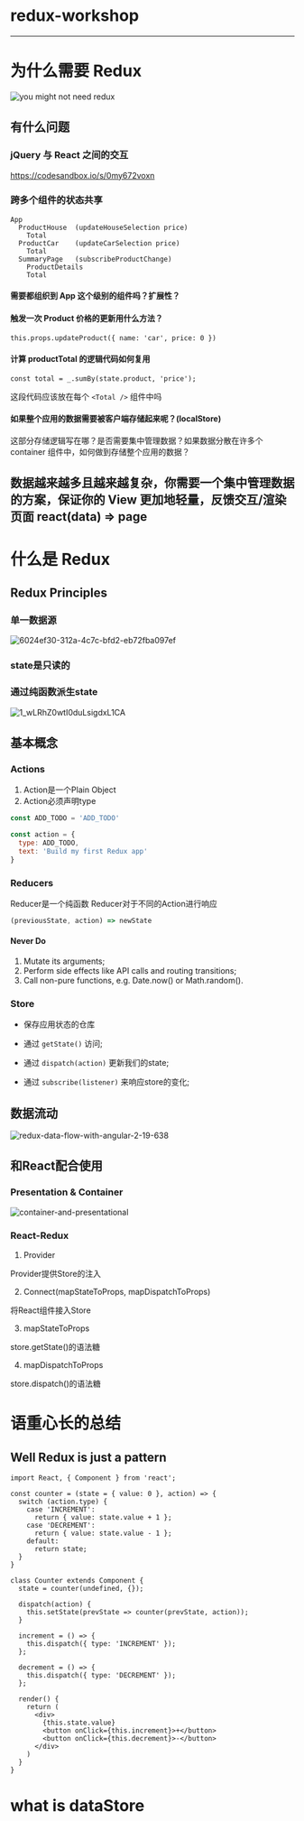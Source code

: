 # redux-workshop
-------

# 为什么需要 Redux
![you might not need redux](http://blog.isquaredsoftware.com/presentations/2018-03-redux-fundamentals/static/media/you-might-not-need-redux.6ed95d25.png)

## 有什么问题
### jQuery 与 React 之间的交互
https://codesandbox.io/s/0my672voxn

### 跨多个组件的状态共享

```
App
  ProductHouse  (updateHouseSelection price)
    Total
  ProductCar    (updateCarSelection price)
    Total
  SummaryPage   (subscribeProductChange)
    ProductDetails
    Total
```

#### 需要都组织到 App 这个级别的组件吗？扩展性？
#### 触发一次 Product 价格的更新用什么方法？
`this.props.updateProduct({ name: 'car', price: 0 })`

#### 计算 productTotal 的逻辑代码如何复用

```
const total = _.sumBy(state.product, 'price');
```
这段代码应该放在每个 `<Total />` 组件中吗

#### 如果整个应用的数据需要被客户端存储起来呢？(localStore)
这部分存储逻辑写在哪？是否需要集中管理数据？如果数据分散在许多个 container 组件中，如何做到存储整个应用的数据？

## 数据越来越多且越来越复杂，你需要一个集中管理数据的方案，保证你的 View 更加地轻量，反馈交互/渲染页面 react(data) => page

# 什么是 Redux
## Redux Principles

### 单一数据源
![6024ef30-312a-4c7c-bfd2-eb72fba097ef](md/6024ef30-312a-4c7c-bfd2-eb72fba097ef.png)
### state是只读的

### 通过纯函数派生state
![1_wLRhZ0wtI0duLsigdxL1CA](md/1_wLRhZ0wtI0duLsigdxL1CA.png)

## 基本概念
### Actions
1. Action是一个Plain Object
2. Action必须声明type

```js
const ADD_TODO = 'ADD_TODO'

const action = {
  type: ADD_TODO,
  text: 'Build my first Redux app'
}
```
### Reducers
Reducer是一个纯函数
Reducer对于不同的Action进行响应

```js
(previousState, action) => newState
```

#### Never Do
1. Mutate its arguments;
2. Perform side effects like API calls and routing transitions;
3. Call non-pure functions, e.g. Date.now() or Math.random().


### Store
+ 保存应用状态的仓库

+ 通过 `getState()` 访问;

+ 通过 `dispatch(action)` 更新我们的state;

+ 通过 `subscribe(listener)` 来响应store的变化;


## 数据流动
![redux-data-flow-with-angular-2-19-638](md/redux-data-flow-with-angular-2-19-638.jpg)
## 和React配合使用
### Presentation & Container
 ![container-and-presentational](md/container-and-presentational.jpg)

### React-Redux

1. Provider

Provider提供Store的注入

2. Connect(mapStateToProps, mapDispatchToProps)

将React组件接入Store

3. mapStateToProps

store.getState()的语法糖

4. mapDispatchToProps

store.dispatch()的语法糖


# 语重心长的总结

## Well Redux is just a pattern

```
import React, { Component } from 'react';

const counter = (state = { value: 0 }, action) => {
  switch (action.type) {
    case 'INCREMENT':
      return { value: state.value + 1 };
    case 'DECREMENT':
      return { value: state.value - 1 };
    default:
      return state;
  }
}

class Counter extends Component {
  state = counter(undefined, {});

  dispatch(action) {
    this.setState(prevState => counter(prevState, action));
  }

  increment = () => {
    this.dispatch({ type: 'INCREMENT' });
  };

  decrement = () => {
    this.dispatch({ type: 'DECREMENT' });
  };

  render() {
    return (
      <div>
        {this.state.value}
        <button onClick={this.increment}>+</button>
        <button onClick={this.decrement}>-</button>
      </div>
    )
  }
}
```

# what is dataStore
